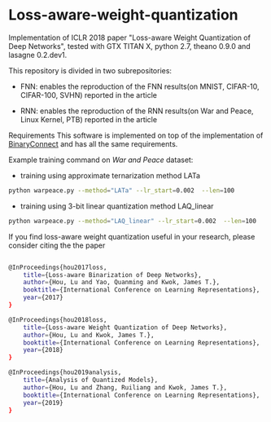 # Loss-aware-weight-quantization
Implementation of ICLR 2018 paper "Loss-aware Weight Quantization of Deep Networks", tested with GTX TITAN X, python 2.7, theano 0.9.0 and lasagne 0.2.dev1.


This repository is divided in two subrepositories:

- FNN: enables the reproduction of the FNN results(on MNIST, CIFAR-10, CIFAR-100, SVHN) reported in the article

- RNN: enables the reproduction of the RNN results(on War and Peace, Linux Kernel, PTB) reported in the article

Requirements
This software is implemented on top of the implementation of [BinaryConnect](https://github.com/MatthieuCourbariaux/BinaryConnect) and has all the same requirements. 


Example training command  on *War and Peace* dataset:
- training using approximate ternarization method LATa
```sh
python warpeace.py --method="LATa" --lr_start=0.002  --len=100
```
- training using 3-bit linear quantization method LAQ_linear
```sh
python warpeace.py --method="LAQ_linear" --lr_start=0.002  --len=100
```

If you find loss-aware weight quantization useful in your research, please consider citing the the paper
```sh

@InProceedings{hou2017loss,
	title={Loss-aware Binarization of Deep Networks},
	author={Hou, Lu and Yao, Quanming and Kwok, James T.},
	booktitle={International Conference on Learning Representations},
	year={2017}
}

@InProceedings{hou2018loss,
	title={Loss-aware Weight Quantization of Deep Networks},
	author={Hou, Lu and Kwok, James T.},
	booktitle={International Conference on Learning Representations},
	year={2018}
}

@InProceedings{hou2019analysis,
	title={Analysis of Quantized Models},
	author={Hou, Lu and Zhang, Ruiliang and Kwok, James T.},
	booktitle={International Conference on Learning Representations},
	year={2019}
}
```
